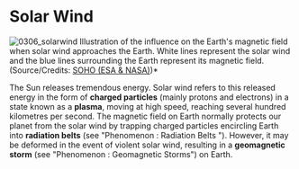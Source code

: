 # Solar Wind 

![0306_solarwind](./static/0306_solarwind.jpg)
Illustration of the influence on the Earth's magnetic field when solar wind approaches the Earth. White lines represent the solar wind and the blue lines surrounding the Earth represent its magnetic field. (Source/Credits: [SOHO (ESA & NASA)](http://sohowww.nascom.nasa.gov/))*

The Sun releases tremendous energy. Solar wind refers to this released energy in the form of **charged particles** (mainly protons and electrons) in a state known as a **plasma**, moving at high speed, reaching several hundred kilometres per second. The magnetic field on Earth normally protects our planet from the solar wind by trapping charged particles encircling  Earth into **radiation belts** (see "Phenomenon : Radiation Belts ").  However, it may be deformed in the event of violent solar wind, resulting in a **geomagnetic storm** (see "Phenomenon : Geomagnetic Storms") on Earth.
